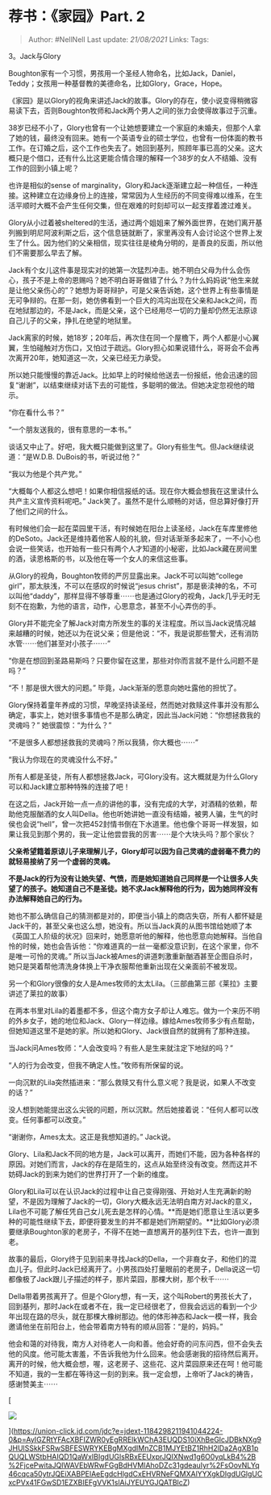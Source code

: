 # 荐书：《家园》Part. 2

> Author: #NellNell 
> Last update: *21/08/2021* 
> Links:
> Tags: 

3。Jack与Glory

Boughton家有一个习惯，男孩用一个圣经人物命名，比如Jack，Daniel，Teddy；女孩用一种基督教的美德命名，比如Glory，Grace，Hope。

《家园》是以Glory的视角来讲述Jack的故事。Glory的存在，使小说变得稍微容易读下去，否则Boughton牧师和Jack两个男人之间的张力会使得故事过于沉重。

38岁已经不小了，Glory也曾有一个让她想要建立一个家庭的未婚夫，但那个人拿了她的钱，最终没有回来。她有一个英语专业的硕士学位，也曾有一份体面的教书工作。在订婚之后，这个工作也失去了。她回到基列，照顾年事已高的父亲。这大概只是个借口，还有什么比这更能合情合理的解释一个38岁的女人不结婚、没有工作的回到小镇上呢？

也许是相似的sense of marginality，Glory和Jack逐渐建立起一种信任，一种连接。这种建立在边缘身份上的连接，常常因为人生经历的不同变得难以维系，在生活平顺时大概不会产生任何交集，但在艰难的时刻却可以一起支撑着渡过难关。

Glory从小过着被sheltered的生活，通过两个姐姐来了解外面世界，在她们离开基列搬到明尼阿波利斯之后，这个信息链就断了，家里再没有人会讨论这个世界上发生了什么。因为他们的父亲相信，现实往往是棱角分明的，是善良的反面，所以他们不需要那么早去了解。

Jack有个女儿这件事是现实对的她第一次猛烈冲击。她不明白父母为什么会伤心，孩子不是上帝的恩赐吗？她不明白哥哥做错了什么？为什么妈妈说“他生来就是让他父亲伤心的”？她想为哥哥辩护，可是父亲告诉她，这个世界上有些事情是无可争辩的。在那一刻，她仿佛看到一个巨大的鸿沟出现在父亲和Jack之间，而在地狱那边的，不是Jack，而是父亲，这个已经用尽一切的力量却仍然无法原谅自己儿子的父亲，挣扎在绝望的地狱里。

Jack离家的时候，她18岁；20年后，再次住在同一个屋檐下，两个人都是小心翼翼，生怕碰触对方伤口，又怕过于疏远。Glory担心如果说错什么，哥哥会不会再次离开20年，她知道这一次，父亲已经无力承受。

所以她只能慢慢的靠近Jack。比如早上的时候给他送去一份报纸，他会迅速的回复“谢谢”，以结束继续对话下去的可能性，多聪明的做法。但她决定忽视他的暗示。

“你在看什么书？”

“一个朋友送我的，很有意思的一本书。”

谈话又中止了。好吧，我大概只能做到这里了。Glory有些生气。但Jack继续说道：“是W.D.B. DuBois的书，听说过他？”

“我以为他是个共产党。”

“大概每个人都这么想吧！如果你相信报纸的话。现在你大概会想我在这里读什么共产主义宣传资料呢吧。” Jack笑了。虽然不是什么顺畅的对话，但总算好像打开了他们之间的什么。

有时候他们会一起在菜园里干活，有时候她在阳台上读圣经，Jack在车库里修他的DeSoto。Jack还是维持着他客人般的礼貌，但对话渐渐多起来了，一不小心也会说一些笑话，也开始有一些只有两个人才知道的小秘密，比如Jack藏在房间里的酒，读恩格斯的书，以及他在等一个女人的来信这些事。

从Glory的视角，Boughton牧师的严厉显露出来。Jack不可以叫她“college girl”，那太肤浅，不可以在感叹的时候说“jesus christ”，那是亵渎神的名，不可以叫他“daddy”，那样显得不够尊重⋯⋯也是通过Glory的视角，Jack几乎无时无刻不在抱歉，为他的语言，动作，心思意念，甚至不小心弄伤的手。

Glory并不能完全了解Jack对南方所发生的事的关注程度。所以当Jack说情况越来越糟的时候，她还以为在说父亲；但是他说：“不，我是说那些警犬，还有消防水管⋯⋯他们甚至对小孩子⋯⋯”

“你是在想回到圣路易斯吗？只要你留在这里，那些对你而言就不是什么问题不是吗？”

“不！那是很大很大的问题。” 毕竟，Jack渐渐的愿意向她吐露他的担忧了。

Glory保持着童年养成的习惯，早晚坚持读圣经，然而她对救赎这件事并没有那么确定，事实上，她对很多事情也不是那么确定，因此当Jack问她：“你想拯救我的灵魂吗？” 她很震惊：“为什么？”

“不是很多人都想拯救我的灵魂吗？所以我猜，你大概也⋯⋯”

“我认为你现在的灵魂没什么不好。”

所有人都是圣徒，所有人都想拯救Jack，可Glory没有。这大概就是为什么Glory可以和Jack建立那种特殊的连接了吧！

在这之后，Jack开始一点一点的讲他的事，没有完成的大学，对酒精的依赖，帮助他克服酗酒的女人叫Della。他也听她讲她一直没有结婚，被男人骗，生气的时侯也会说“hell”，曾一次把452封情书倒在下水道里。他也像个哥哥一样发狠，如果让我见到那个男的，我一定让他尝尝我的厉害⋯⋯是个大块头吗？那个家伙？

**父亲希望籍着原谅儿子来理解儿子，Glory却可以因为自己灵魂的虚弱毫不费力的就轻易接纳了另一个虚弱的灵魂。**

**不是Jack的行为没有让她失望、气愤，而是她知道她自己同样是一个让很多人失望了的孩子。她知道自己不是圣徒。她不求Jack解释他的行为，因为她同样没有办法解释她自己的行为。**

她也不那么确信自己的猜测都是对的，即便当小镇上的商店失窃，所有人都怀疑是Jack干的，甚至父亲也这么想，她没有。所以当Jack真的从图书馆给她顺了本《英国工人阶级的状况》回来时，她愿意听他的解释，他也愿意向她解释。当他自怜的时候，她也会告诉他：“你难道真的一丝一毫都没意识到，在这个家里，你不是唯一可怜的灵魂。” 所以当Jack被Ames的讲道刺激重新酗酒甚至企图自杀时，她只是哭着帮他清洗身体换上干净衣服帮他重新出现在父亲面前不被发现。

另一个和Glory很像的女人是Ames牧师的太太Lila。（三部曲第三部《莱拉》主要讲述了莱拉的故事）

在两本书里对Lila的着墨都不多，但这个南方女子却让人难忘。做为一个来历不明的外乡女子，她的地位和Jack、Glory一样边缘。嫁给Ames牧师多少有点帮助，但她知道这里不是她的家。所以她和Glory、Jack很自然的就拥有了那种连接。

当Jack问Ames牧师：“人会改变吗？有些人是生来就注定下地狱的吗？”

“人的行为会改变，但我不确定人性。”牧师有所保留的说。

一向沉默的Lila突然插进来：“那么救赎又有什么意义呢？我是说，如果人不改变的话？”

没人想到她能提出这么尖锐的问题，所以沉默。然后她接着说：“任何人都可以改变。任何事都可以改变。”

“谢谢你，Ames太太。这正是我想知道的。” Jack说。

Glory、Lila和Jack不同的地方是，Jack可以离开，而她们不能，因为各种各样的原因。对她们而言，Jack的存在是陌生的，这点从始至终没有改变。然而这并不妨碍Jack的到来为她们的世界打开了一个新的维度。

Glory和Lila可以在认识Jack的过程中让自己变得刚强、开始对人生充满新的盼望，不是因为理解了Jack的一切，Glory大概永远无法明白南方对Jack的意义，Lila也不可能了解任凭自己女儿死去是怎样的心情。**而是她们愿意让生活以更多种的可能性继续下去，即便将要发生的并不都是她们所期望的。**比如Glory必须要继承Boughton家的老房子，不得不在她一直想离开的基列住下去，也许一直到老。

故事的最后，Glory终于见到前来寻找Jack的Della，一个非裔女子，和他们的混血儿子。但此时Jack已经离开了。小男孩四处打量眼前的老房子，Della说这一切都像极了Jack跟儿子描述的样子，那片菜园，那棵大树，那个秋千⋯⋯

Della带着男孩离开了。但是个Glory想，有一天，这个叫Robert的男孩长大了，回到基列，那时Jack在或者不在，我一定已经很老了，但我会远远的看到一个少年出现在路的尽头，就在那棵大橡树那边。他的体形神态和Jack一模一样，我会邀请他坐在前阳台上，他会带着南方特有的顺从回答：“是的，妈妈。”

他会和蔼的对待我，南方人对待老人一向和善。他会好奇的问东问西，但不会失去他的风度。他可能太害羞，不告诉我他为什么回来。他会感谢我的招待然后离开。离开的时候，他大概会想，喔，这老房子、这些花、这片菜园原来还在呵！他可能不知道，我的一生都在等待这一刻的到来。我一定会想，上帝听了Jack的祷告，感谢赞美主⋯⋯

[

![](https://pic1.zhimg.com/v2-2b58a790bbc75c89d7f6f42a3ffffbf1_720w.jpg?source=b555e01d)



](https://union-click.jd.com/jdc?e=jdext-1184298211941044224-0&p=AyIGZRtYFAcXBFIZWR0yEgRRElkWChA3EUQDS10iXhBeGlcJDBkNXg9JHUlSSkkFSRwSBFESWRYKEBgMXgdIMnZCB1MJYEtBZ1RhH2lDa2AgXB1pQUQLWStbHAIQD1QaWxIBIgdUGlsRBxEEUxprJQIXNwd1g6O0yqLkB4%2B%2FjcePwitaJQIWAVEbWRwFGgBdHVMlAhoDZc31gdeauIyr%2FsOovNLYq46cqca50ytrJQEiXABPElAeEgdcHlgdCxEHVRNeFQMXAlYYXgkDIgdUGlgUCxcPVx41FGwSD1EZXBIEFgVVK1slAiJYEUYGJQATBlcZ)